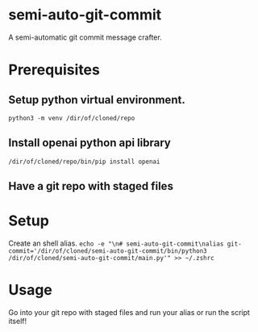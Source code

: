 # semi-auto-git-commit
A semi-automatic git commit message crafter.

# Prerequisites
## Setup python virtual environment.
`python3 -m venv /dir/of/cloned/repo`

## Install openai python api library
`/dir/of/cloned/repo/bin/pip install openai`

## Have a git repo with staged files

# Setup
Create an shell alias.
`echo -e "\n# semi-auto-git-commit\nalias git-commit='/dir/of/cloned/semi-auto-git-commit/bin/python3 /dir/of/cloned/semi-auto-git-commit/main.py'" >> ~/.zshrc`

# Usage
Go into your git repo with staged files and run your alias or run the script itself!
